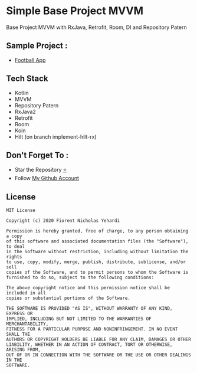 # Simple Base Project MVVM
Base Project MVVM with RxJava, Retrofit, Room, DI and Repository Patern

## Sample Project :
- [Football App](https://github.com/fionicholas/Football-App)

## Tech Stack
- Kotlin
- MVVM
- Repository Patern
- RxJava2
- Retrofit
- Room
- Koin
- Hilt (on branch implement-hilt-rx)

## Don't Forget To :

- Star the Repository [⭐](https://github.com/fionicholas/Simple-Base-MVVM)
- Follow [My Github Account](https://github.com/fionicholas/)

## License
```
MIT License

Copyright (c) 2020 Fiorent Nicholas Yehardi

Permission is hereby granted, free of charge, to any person obtaining a copy
of this software and associated documentation files (the "Software"), to deal
in the Software without restriction, including without limitation the rights
to use, copy, modify, merge, publish, distribute, sublicense, and/or sell
copies of the Software, and to permit persons to whom the Software is
furnished to do so, subject to the following conditions:

The above copyright notice and this permission notice shall be included in all
copies or substantial portions of the Software.

THE SOFTWARE IS PROVIDED "AS IS", WITHOUT WARRANTY OF ANY KIND, EXPRESS OR
IMPLIED, INCLUDING BUT NOT LIMITED TO THE WARRANTIES OF MERCHANTABILITY,
FITNESS FOR A PARTICULAR PURPOSE AND NONINFRINGEMENT. IN NO EVENT SHALL THE
AUTHORS OR COPYRIGHT HOLDERS BE LIABLE FOR ANY CLAIM, DAMAGES OR OTHER
LIABILITY, WHETHER IN AN ACTION OF CONTRACT, TORT OR OTHERWISE, ARISING FROM,
OUT OF OR IN CONNECTION WITH THE SOFTWARE OR THE USE OR OTHER DEALINGS IN THE
SOFTWARE.
```

